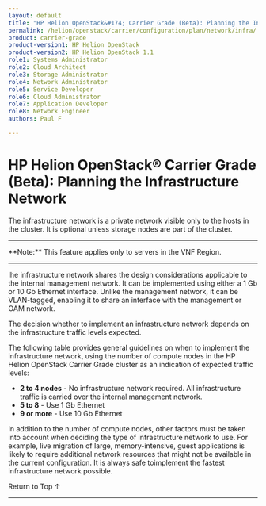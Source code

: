 ```yaml
---
layout: default
title: "HP Helion OpenStack&#174; Carrier Grade (Beta): Planning the Infrastructure Network"
permalink: /helion/openstack/carrier/configuration/plan/network/infra/
product: carrier-grade
product-version1: HP Helion OpenStack
product-version2: HP Helion OpenStack 1.1
role1: Systems Administrator 
role2: Cloud Architect 
role3: Storage Administrator 
role4: Network Administrator 
role5: Service Developer 
role6: Cloud Administrator 
role7: Application Developer 
role8: Network Engineer 
authors: Paul F

---
```

<!--UNDER REVISION-->

<script>

function PageRefresh {
onLoad="window.refresh"
}

PageRefresh();

</script>

<!-- <p style="font-size: small;"> <a href="/helion/openstack/carrier/services/imaging/overview/">&#9664; PREV</a> | <a href="/helion/openstack/carrier/services/overview/">&#9650; UP</a> | <a href="/helion/openstack/carrier/services/object/overview/"> NEXT &#9654</a> </p> -->

# HP Helion OpenStack&#174; Carrier Grade (Beta): Planning the Infrastructure Network
<!-- From the Titanium Server Admin Guide -->

The infrastructure network is a private network visible only to the hosts in the cluster. It is optional unless storage nodes are part of the cluster.

<hr>
**Note:** This feature applies only to servers in the VNF Region.
<hr>

Ihe infrastructure network shares the design considerations applicable to the internal management network. It can be implemented using either a 1 Gb or 10 Gb Ethernet interface. Unlike the management network, it can be VLAN-tagged, enabling it to share an interface with the management or OAM network.

The decision whether to implement an infrastructure network depends on the infrastructure traffic levels expected.

The following table provides general guidelines on when to implement the infrastructure network, using the number of compute nodes in the HP Helion OpenStack Carrier Grade cluster as an indication of expected traffic levels:


* **2 to 4 nodes** - No infrastructure network required. All infrastructure traffic is carried over the internal management network.
* **5 to 8** - Use 1 Gb Ethernet 
* **9 or more** - Use 10 Gb Ethernet

In addition to the number of compute nodes, other factors must be taken into account when deciding the type of infrastructure network to use. For example, live migration of large, memory-intensive, guest applications is likely to require additional network resources that might not be available in the current configuration. It is always safe toimplement the fastest infrastructure network possible.

<a href="#top" style="padding:14px 0px 14px 0px; text-decoration: none;"> Return to Top &#8593; </a>
 
----